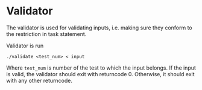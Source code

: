 # Validator
The validator is used for validating inputs, i.e. making sure they conform to the restriction in task statement.

Validator is run
```
./validate <test_num> < input
```
Where  `test_num` is number of the test to which the input belongs.
If the input is valid, the validator should exit with returncode 0.
Otherwise, it should exit with any other returncode.
